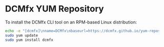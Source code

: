 # DCMfx YUM Repository

To install the DCMfx CLI tool on an RPM-based Linux distribution:

```sh
echo -e "[dcmfx]\nname=DCMfx\nbaseurl=https://dcmfx.github.io/yum-repository\nenabled=1\ngpgcheck=0" | sudo tee /etc/yum.repos.d/dcmfx.repo
sudo yum update
sudo yum install dcmfx
```

